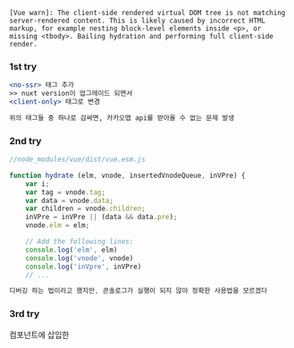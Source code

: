 `[Vue warn]: The client-side rendered virtual DOM tree is not matching server-rendered content. This is likely caused by incorrect HTML markup, for example nesting block-level elements inside <p>, or missing <tbody>. Bailing hydration and performing full client-side render.`

### 1st try

```jsx
<no-ssr> 태그 추가
>> nuxt version이 업그레이드 되면서
<client-only> 태그로 변경

위의 태그들 중 하나로 감싸면, 카카오맵 api를 받아올 수 없는 문제 발생
```

### 2nd try

```jsx
//node_modules/vue/dist/vue.esm.js

function hydrate (elm, vnode, insertedVnodeQueue, inVPre) {
    var i;
    var tag = vnode.tag;
    var data = vnode.data;
    var children = vnode.children;
    inVPre = inVPre || (data && data.pre);
    vnode.elm = elm;

    // Add the following lines:
    console.log('elm', elm)
    console.log('vnode', vnode)
    console.log('inVpre', inVPre)
    // ...

디버깅 하는 법이라고 했지만, 콘솔로그가 실행이 되지 않아 정확한 사용법을 모르겠다
```

### 3rd try

컴포넌트에 삽입한 <script>태그가 문제였다. 컴포넌트에 삽입하면서 렌더 타이밍이 잘 안맞았던 것 같다.

```jsx
컴포넌트에서 <script> 태그를 삭제 후,

//nuxt.config.js
head : {
	script : {src:''}//추가
}
```

생각보다 간단하게 에러를 해결했다.
